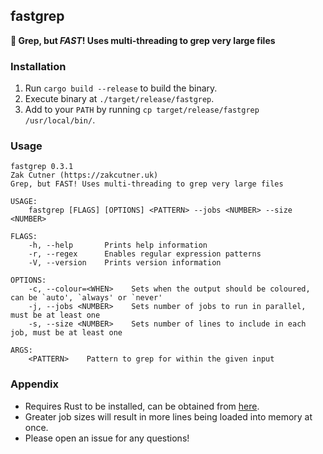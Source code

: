 ## fastgrep

**:rocket: Grep, but _FAST_! Uses multi-threading to grep very large files**


### Installation

1. Run `cargo build --release` to build the binary.
2. Execute binary at `./target/release/fastgrep`.
3. Add to your `PATH` by running `cp target/release/fastgrep /usr/local/bin/`.


### Usage

```
fastgrep 0.3.1
Zak Cutner (https://zakcutner.uk)
Grep, but FAST! Uses multi-threading to grep very large files

USAGE:
    fastgrep [FLAGS] [OPTIONS] <PATTERN> --jobs <NUMBER> --size <NUMBER>

FLAGS:
    -h, --help       Prints help information
    -r, --regex      Enables regular expression patterns
    -V, --version    Prints version information

OPTIONS:
    -c, --colour=<WHEN>    Sets when the output should be coloured, can be `auto', `always' or `never'
    -j, --jobs <NUMBER>    Sets number of jobs to run in parallel, must be at least one
    -s, --size <NUMBER>    Sets number of lines to include in each job, must be at least one

ARGS:
    <PATTERN>    Pattern to grep for within the given input
```


### Appendix

- Requires Rust to be installed, can be obtained from [here](https://www.rust-lang.org/).
- Greater job sizes will result in more lines being loaded into memory at once.
- Please open an issue for any questions!
